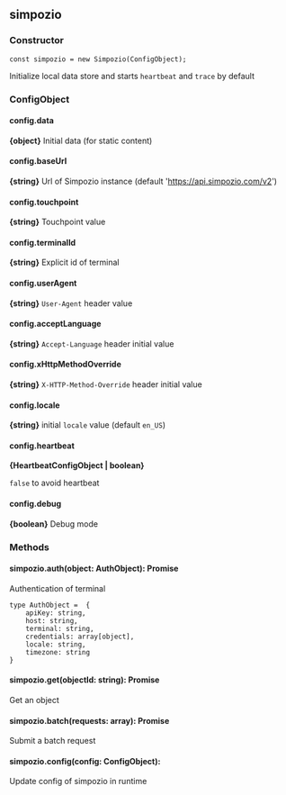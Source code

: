 ## simpozio 

### Constructor

    const simpozio = new Simpozio(ConfigObject);

Initialize local data store and starts ```heartbeat``` and ```trace``` by default
    
### ConfigObject

#### config.data 
**{object}** Initial data (for static content)

#### config.baseUrl 
**{string}** Url of Simpozio instance (default 'https://api.simpozio.com/v2')

#### config.touchpoint
**{string}** Touchpoint value

#### config.terminalId
**{string}** Explicit id of terminal 

#### config.userAgent
**{string}** ```User-Agent``` header value

#### config.acceptLanguage
**{string}**  ```Accept-Language``` header initial value

#### config.xHttpMethodOverride
**{string}** ```X-HTTP-Method-Override``` header initial value

#### config.locale
**{string}** initial ```locale``` value (default ```en_US```)

#### config.heartbeat 
**{HeartbeatConfigObject | boolean}** 

```false``` to avoid heartbeat

#### config.debug
**{boolean}** Debug mode

### Methods

#### simpozio.auth(object: AuthObject): Promise
Authentication of terminal

    type AuthObject =  {
        apiKey: string,
        host: string,
        terminal: string,
        credentials: array[object],
        locale: string,
        timezone: string
    } 

#### simpozio.get(objectId: string): Promise<void>
Get an object

#### simpozio.batch(requests: array): Promise<void>
Submit a batch request


#### simpozio.config(config: ConfigObject): <void>
Update config of simpozio in runtime



